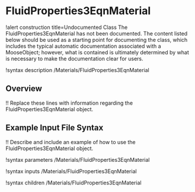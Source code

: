 # FluidProperties3EqnMaterial

!alert construction title=Undocumented Class
The FluidProperties3EqnMaterial has not been documented. The content listed below should be used as a starting point for
documenting the class, which includes the typical automatic documentation associated with a
MooseObject; however, what is contained is ultimately determined by what is necessary to make the
documentation clear for users.

!syntax description /Materials/FluidProperties3EqnMaterial

## Overview

!! Replace these lines with information regarding the FluidProperties3EqnMaterial object.

## Example Input File Syntax

!! Describe and include an example of how to use the FluidProperties3EqnMaterial object.

!syntax parameters /Materials/FluidProperties3EqnMaterial

!syntax inputs /Materials/FluidProperties3EqnMaterial

!syntax children /Materials/FluidProperties3EqnMaterial
